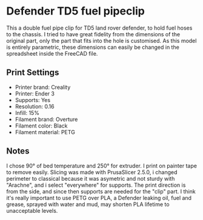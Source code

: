 # Defender TD5 fuel pipeclip
This a double fuel pipe clip for TD5 land rover defender, to hold fuel hoses to the chassis. I tried to have great fidelity from the dimensions of the original part, only the part that fits into the hole is customised. As this model is entirely parametric, these dimensions can easily be changed in the spreadsheet inside the FreeCAD file.

## Print Settings
* Printer brand: Creality
* Printer: Ender 3
* Supports: Yes
* Resolution: 0.16
* Infill: 15%
* Filament brand: Overture
* Filament color: Black
* Filament material: PETG

## Notes
I chose 90° of bed temperature and 250° for extruder. I print on painter tape to remove easily.
Slicing was made with PrusaSlicer 2.5.0, i changed perimeter to classical because it was asymetric and not sturdy with "Arachne", and i select "everywhere" for supports.
The print direction is from the side, and since then supports are needed for the "clip" part.
I think it's really important to use PETG over PLA, a Defender leaking oil, fuel and grease, sprayed with water and mud, may shorten PLA lifetime to unacceptable levels.
